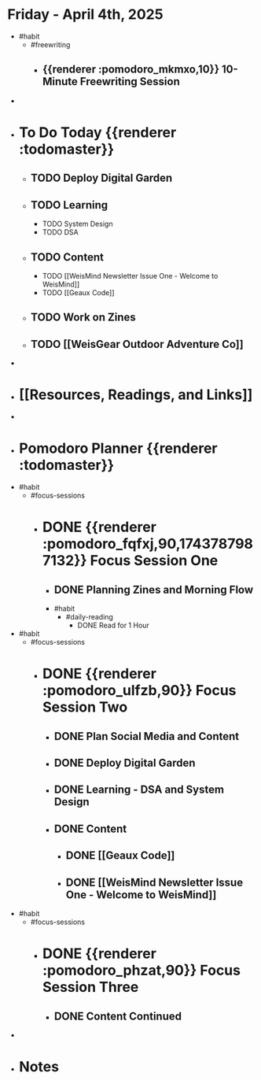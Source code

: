 # Friday - April 4th, 2025
- #habit
	- #freewriting
		- ## {{renderer :pomodoro_mkmxo,10}} 10-Minute Freewriting Session
-
- # To Do Today {{renderer :todomaster}}
	- ## TODO Deploy Digital Garden
	- ## TODO Learning
		- TODO System Design
		- TODO DSA
	- ## TODO Content
		- TODO [[WeisMind Newsletter Issue One - Welcome to WeisMind]]
		- TODO [[Geaux Code]]
	- ## TODO Work on Zines
	- ## TODO [[WeisGear Outdoor Adventure Co]]
-
- # [[Resources, Readings, and Links]]
-
- # Pomodoro Planner {{renderer :todomaster}}
- #habit
	- #focus-sessions
		- # DONE {{renderer :pomodoro_fqfxj,90,1743787987132}} Focus Session One
			- ## DONE Planning Zines and Morning Flow
			- #habit
				- #daily-reading
					- DONE Read for 1 Hour
- #habit
	- #focus-sessions
		- # DONE {{renderer :pomodoro_ulfzb,90}} Focus Session Two
			- ## DONE Plan Social Media and Content
			- ## DONE Deploy Digital Garden
			- ## DONE Learning - DSA and System Design
			- ## DONE Content
				- ## DONE [[Geaux Code]]
				- ## DONE [[WeisMind Newsletter Issue One - Welcome to WeisMind]]
- #habit
	- #focus-sessions
		- # DONE {{renderer :pomodoro_phzat,90}} Focus Session Three
			- ## DONE Content Continued
-
- # Notes